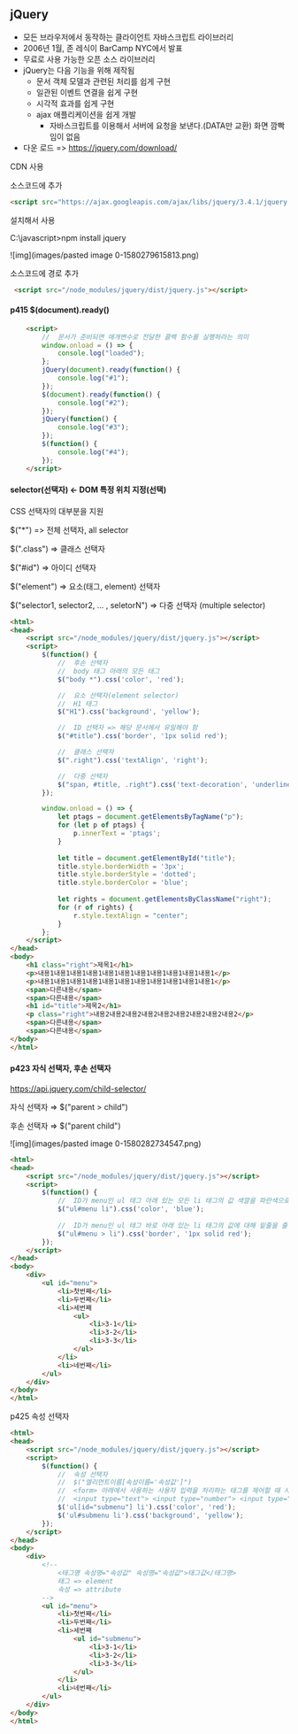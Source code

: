 ## jQuery

- 모든 브라우저에서 동작하는 클라이언트 자바스크립트 라이브러리
- 2006년 1월, 존 레식이 BarCamp NYC에서 발표
- 무료로 사용 가능한 오픈 소스 라이브러리
- jQuery는 다음 기능을 위해 제작됨
  - 문서 객체 모델과 관련된 처리를 쉽게 구현
  - 일관된 이벤트 연결을 쉽게 구현
  - 시각적 효과를 쉽게 구현
  - ajax 애플리케이션을 쉽게 개발
    - 자바스크립트를 이용해서 서버에 요청을 보낸다.(DATA만 교환) 화면 깜빡임이 없음
- 다운 로드 => https://jquery.com/download/

CDN 사용

소스코드에 추가

``` html
<script src="https://ajax.googleapis.com/ajax/libs/jquery/3.4.1/jquery.min.js"></script>
```

설치해서 사용

C:\javascript>npm install jquery

![img](images/pasted image 0-1580279615813.png)

소스코드에 경로 추가

```html
 <script src="/node_modules/jquery/dist/jquery.js"></script>
```

#### p415 $(document).ready()

```html
    <script>
        //  문서가 준비되면 매개변수로 전달한 콜백 함수를 실행하라는 의미
        window.onload = () => {
            console.log("loaded");
        };
        jQuery(document).ready(function() {
            console.log("#1");
        });
        $(document).ready(function() {
            console.log("#2");
        });      
        jQuery(function() {
            console.log("#3");
        });
        $(function() {
            console.log("#4");
        });
    </script>

```

#### selector(선택자) <- DOM 특정 위치 지정(선택)

CSS 선택자의 대부분을 지원

$("*") => 전체 선택자, all selector

$(".class") => 클래스 선택자

$("#id") => 아이디 선택자

$("element") => 요소(태그, element) 선택자

$("selector1, selector2, ... , seletorN") => 다중 선택자 (multiple selector)

```html
<html>
<head>
    <script src="/node_modules/jquery/dist/jquery.js"></script>
    <script>
        $(function() {
            //  후손 선택자
            //  body 태그 아래의 모든 태그
            $("body *").css('color', 'red');

            //  요소 선택자(element selector)
            //  H1 태그
            $("H1").css('background', 'yellow');

            //  ID 선택자 => 해당 문서에서 유일해야 함
            $("#title").css('border', '1px solid red');

            //  클래스 선택자 
            $(".right").css('textAlign', 'right');

            //  다중 선택자
            $("span, #title, .right").css('text-decoration', 'underline');
        });

        window.onload = () => {
            let ptags = document.getElementsByTagName("p");
            for (let p of ptags) {
                p.innerText = 'ptags';
            }
            
            let title = document.getElementById("title");
            title.style.borderWidth = '3px';
            title.style.borderStyle = 'dotted';
            title.style.borderColor = 'blue';
            
            let rights = document.getElementsByClassName("right");
            for (r of rights) {
                r.style.textAlign = "center";
            }
        }; 
    </script>
</head>
<body>
    <h1 class="right">제목1</h1>
    <p>내용1내용1내용1내용1내용1내용1내용1내용1내용1내용1내용1</p>
    <p>내용1내용1내용1내용1내용1내용1내용1내용1내용1내용1내용1</p>
    <span>다른내용</span>
    <span>다른내용</span>
    <h1 id="title">제목2</h1>
    <p class="right">내용2내용2내용2내용2내용2내용2내용2내용2내용2</p>
    <span>다른내용</span>
    <span>다른내용</span>
</body>
</html>
```

#### p423 자식 선택자, 후손 선택자

https://api.jquery.com/child-selector/

자식 선택자 ⇒ $("parent > child")

후손 선택자 ⇒ $("parent child")

![img](images/pasted image 0-1580282734547.png)

```html
<html>
<head>
    <script src="/node_modules/jquery/dist/jquery.js"></script>
    <script>
        $(function() {
            //  ID가 menu인 ul 태그 아래 있는 모든 li 태그의 값 색깔을 파란색으로 설정
            $("ul#menu li").css('color', 'blue');
            
            //  ID가 menu인 ul 태그 바로 아래 있는 li 태그의 값에 대해 밑줄을 출력
            $("ul#menu > li").css('border', '1px solid red');
        });
    </script>
</head>
<body>
    <div>
        <ul id="menu">
            <li>첫번째</li>
            <li>두번째</li>
            <li>세번째
                <ul>
                    <li>3-1</li>
                    <li>3-2</li>
                    <li>3-3</li>
                </ul>
            </li>
            <li>네번째</li>
        </ul>
    </div>
</body>
</html>
```

p425 속성 선택자

``` html
<html>
<head>
    <script src="/node_modules/jquery/dist/jquery.js"></script>
    <script>
        $(function() {
            //  속성 선택자 
            //  $("엘리먼트이름[속성이름='속성값']")
            //  <form> 아래에서 사용하는 사용자 입력을 처리하는 태그를 제어할 때 사용
            //  <input type="text"> <input type="number"> <input type="radio"> ...
            $('ul[id="submenu"] li').css('color', 'red');
            $('ul#submenu li').css('background', 'yellow');
        });
    </script>
</head>
<body>
    <div>
        <!-- 
            <태그명 속성명="속성값" 속성명="속성값">태그값</태그명>
            태그 => element
            속성 => attribute
        -->
        <ul id="menu">
            <li>첫번째</li>
            <li>두번째</li>
            <li>세번째
                <ul id="submenu">
                    <li>3-1</li>
                    <li>3-2</li>
                    <li>3-3</li>
                </ul>
            </li>
            <li>네번째</li>
        </ul>
    </div>
</body>
</html>
```

